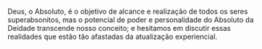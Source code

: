 ﻿Deus, o Absoluto, é o objetivo de alcance e realização de todos os seres superabsonitos, mas o potencial de poder e personalidade do Absoluto da Deidade transcende  nosso conceito; e hesitamos em discutir essas realidades que estão tão afastadas da atualização experiencial.